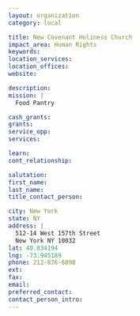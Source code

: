 ```yaml
---
layout: organization
category: local

title: New Covenant Holiness Church
impact_area: Human Rights
keywords: 
location_services: 
location_offices: 
website: 

description: 
mission: |
  Food Pantry

cash_grants: 
grants: 
service_opp: 
services: 

learn: 
cont_relationship: 

salutation: 
first_name: 
last_name: 
title_contact_person: 

city: New York
state: NY
address: |
  512-14 West 157th Street     
  New York NY 10032
lat: 40.834194
lng: -73.945189
phone: 212-876-6098
ext: 
fax: 
email: 
preferred_contact: 
contact_person_intro: 
---
```

